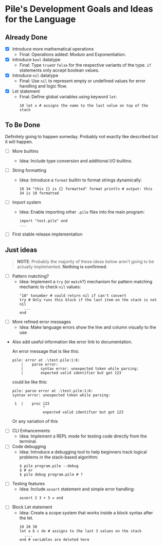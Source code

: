 # Pile's Development Goals and Ideas for the Language

## Already Done
- [X] Introduce more mathematical operations
  * Final: Operations added: Modulo and Exponentiation.
- [X] Introduce `bool` datatype
  * Final: Type `true`or `false` for the respective variants of the type.
           `if` statements only accept boolean values. 
- [X] Introduce `nil` datatype
  * Final: Use `nil` to represent empty or undefined values for error handling and logic flow.
- [X] Let statement
  * Final: Define global variables using keyword `let`:
    ```
    10 let x # assigns the name to the last value on top of the stack
    ```

## To Be Done
Definitely going to happen someday. Probably not exactly like described but it will happen.

- [ ] More builtins
  * Idea: Include type conversion and additional I/O builtins.
- [ ] String formatting
  * Idea: Introduce a `format` builtin to format strings dynamically:
    ```pile
    10 34 "this {} is {} formatted" format println # output: this 34 is 10 formatted
    ```
- [ ] Import system
  * Idea: Enable importing other `.pile` files into the main program:
    ```pile
    import "test.pile" end
    ...
    ```
- [ ] First stable release implementation


## Just ideas
> **NOTE**: Probably the majority of these ideas below aren't going to be actually implemented. **Nothing is confirmed**.

- [ ] Pattern matching?
  * Idea: Implement a `try` (or `match`?) mechanism for pattern matching mechanic to check `nil` values:
    ```
    "10" tonumber # could return nil if can't convert 
    try # Only runs this block if the last item on the stack is not nil
      ...
    end
    ```
- [ ] More refined error messages
  * Idea: Make language errors show the line and column visually to the use
*   Also add useful information like error link to documentation.
    
    An error message that is like this:
    ```
    pile: error at .\test.pile:1:6:
        |    parse error:
        |        syntax error: unexpected token while parsing:
        |        expected valid identifier but got 123
    ```
    could be like this:
    ```
    pile: parse error at .\test.pile:1:6:
    syntax error: unexpected token while parsing:
    
     1  |    proc 123
                  ^
                  expected valid identifier but got 123                 
    ```
    Or any variation of this
- [ ] CLI Enhancements
  * Idea: Implement a REPL mode for testing code directly from the terminal.
- [ ] Code debugging
  * Idea: Introduce a debugging tool to help beginners track logical problems in the stack-based algorithm:
    ```console
    $ pile program.pile --debug
    $ # or
    $ pile debug program.pile # ?
    ```
- [ ] Testing features
  * Idea: Include `assert` statement and simple error handling:
    ```pile
    assert 2 3 + 5 = end
    ```
- [ ] Block Let statement
  * Idea: Create a scope system that works inside a block syntax after the let.
    ```
    10 20 30
    let a b c do # assigns to the last 3 values on the stack
      ....
    end # variables are deleted here
    ```

